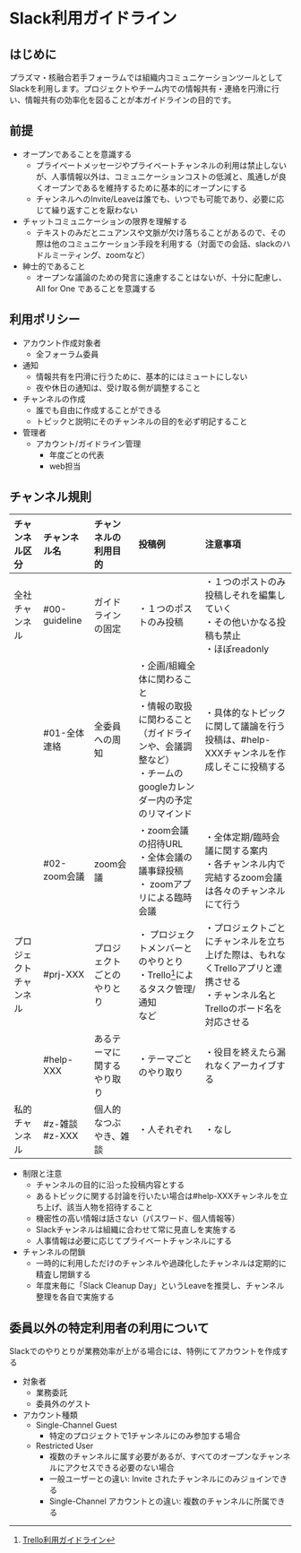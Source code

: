 # Slack利用ガイドライン

## はじめに
プラズマ・核融合若手フォーラムでは組織内コミュニケーションツールとしてSlackを利用します。プロジェクトやチーム内での情報共有・連絡を円滑に行い、情報共有の効率化を図ることが本ガイドラインの目的です。

## 前提
- オープンであることを意識する
    - プライベートメッセージやプライベートチャンネルの利用は禁止しないが、人事情報以外は、コミュニケーションコストの低減と、風通しが良くオープンであるを維持するために基本的にオープンにする
    - チャンネルへのInvite/Leaveは誰でも、いつでも可能であり、必要に応じて繰り返すことを厭わない
- チャットコミュニケーションの限界を理解する
    - テキストのみだとニュアンスや文脈が欠け落ちることがあるので、その際は他のコミュニケーション手段を利用する（対面での会話、slackのハドルミーティング、zoomなど）
- 紳士的であること
    - オープンな議論のための発言に遠慮することはないが、十分に配慮し、All for One であることを意識する

## 利用ポリシー
- アカウント作成対象者
    - 全フォーラム委員
- 通知
    - 情報共有を円滑に行うために、基本的にはミュートにしない
    - 夜や休日の通知は、受け取る側が調整すること
- チャンネルの作成
    - 誰でも自由に作成することができる
    - トピックと説明にそのチャンネルの目的を必ず明記すること
- 管理者
    - アカウント/ガイドライン管理
        - 年度ごとの代表
        - web担当

## チャンネル規則

|  **チャンネル区分** | **チャンネル名** | **チャンネルの利用目的** | **投稿例** | **注意事項** |
| :--- | :--- | :--- | :--- | :--- |
| 全社チャンネル | #00-guideline | ガイドラインの固定　|・１つのポストのみ投稿　| ・１つのポストのみ投稿しそれを編集していく <br/> ・その他いかなる投稿も禁止 <br/> ・ほぼreadonly |
|   | #01-全体連絡 | 全委員への周知 |・企画/組織全体に関わること<br/>・情報の取扱に関わること（ガイドラインや、会議調整など）<br/> ・チームのgoogleカレンダー内の予定のリマインド　|・具体的なトピックに関して議論を行う投稿は、#help-XXXチャンネルを作成しそこに投稿する |
|   | #02-zoom会議 | zoom会議 |・zoom会議の招待URL<br/>・全体会議の議事録投稿<br/>・ zoomアプリによる臨時会議　|・全体定期/臨時会議に関する案内<br/>・各チャンネル内で完結するzoom会議は各々のチャンネルにて行う |
|  プロジェクトチャンネル | #prj-XXX | プロジェクトごとのやりとり |・ プロジェクトメンバーとのやりとり<br/>・Trello[^1]によるタスク管理/通知<br/>など |・プロジェクトごとにチャンネルを立ち上げた際は、もれなくTrelloアプリと連携させる<br/>・チャンネル名とTrelloのボード名を対応させる |
|   | #help-XXX | あるテーマに関するやり取り |・テーマごとのやり取り |・役目を終えたら漏れなくアーカイブする |
| 私的チャンネル | #z-雑談<br/>#z-XXX | 個人的なつぶやき、雑談 |・人それぞれ | ・なし |


- 制限と注意
    - チャンネルの目的に沿った投稿内容とする
    - あるトピックに関する討論を行いたい場合は#help-XXXチャンネルを立ち上げ、該当人物を招待すること
    - 機密性の高い情報は話さない（パスワード、個人情報等）
    - Slackチャンネルは組織に合わせて常に見直しを実施する
    - 人事情報は必要に応じてプライベートチャンネルにする
- チャンネルの閉鎖
    - 一時的に利用しただけのチャンネルや過疎化したチャンネルは定期的に精査し閉鎖する
    - 年度末毎に「Slack Cleanup Day」というLeaveを推奨し、チャンネル整理を各自で実施する

## 委員以外の特定利用者の利用について
Slackでのやりとりが業務効率が上がる場合には、特例にてアカウントを作成する
- 対象者
    - 業務委託
    - 委員外のゲスト
- アカウント種類
    - Single-Channel Guest
        - 特定のプロジェクトで1チャンネルにのみ参加する場合
    - Restricted User
        - 複数のチャンネルに属す必要があるが、すべてのオープンなチャンネルにアクセスできる必要のない場合
        - 一般ユーザーとの違い: Invite されたチャンネルにのみジョインできる
        - Single-Channel アカウントとの違い: 複数のチャンネルに所属できる

[^1]: [Trello利用ガイドライン](trello-guideline.md)